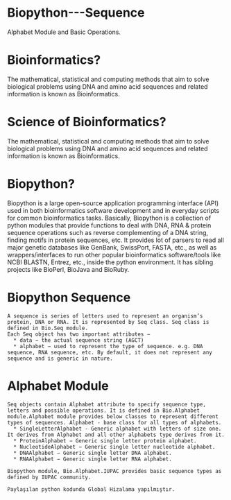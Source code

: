 # Biopython---Sequence
Alphabet Module and Basic Operations. 

# Bioinformatics?
  The mathematical, statistical and computing methods that aim to solve biological problems using DNA and amino acid sequences and related information is known as Bioinformatics.
# Science of Bioinformatics?
  The mathematical, statistical and computing methods that aim to solve biological problems using DNA and amino acid sequences and related information is known as Bioinformatics.
  
# Biopython?
  Biopython is a large open-source application programming interface (API) used in both bioinformatics software development and in everyday scripts for common bioinformatics tasks. Basically, Biopython is a collection of python modules that provide functions to deal with DNA, RNA & protein sequence operations such as reverse complementing of a DNA string, finding motifs in protein sequences, etc. It provides lot of parsers to read all major genetic databases like GenBank, SwissPort, FASTA, etc., as well as wrappers/interfaces to run other popular bioinformatics software/tools like NCBI BLASTN, Entrez, etc., inside the python environment. It has sibling projects like BioPerl, BioJava and BioRuby.
  
  # Biopython Sequence
    A sequence is series of letters used to represent an organism’s protein, DNA or RNA. It is represented by Seq class. Seq class is defined in Bio.Seq module.
    Each Seq object has two important attributes −
      * data − the actual sequence string (AGCT)
      * alphabet − used to represent the type of sequence. e.g. DNA sequence, RNA sequence, etc. By default, it does not represent any sequence and is generic in nature.
   
 # Alphabet Module
    Seq objects contain Alphabet attribute to specify sequence type, letters and possible operations. It is defined in Bio.Alphabet module.Alphabet module provides below classes to represent different types of sequences. Alphabet - base class for all types of alphabets.
      * SingleLetterAlphabet - Generic alphabet with letters of size one. It derives from Alphabet and all other alphabets type derives from it.
      * ProteinAlphabet − Generic single letter protein alphabet.
      * NucleotideAlphabet − Generic single letter nucleotide alphabet.
      * DNAAlphabet − Generic single letter DNA alphabet.
      * RNAAlphabet − Generic single letter RNA alphabet.
      
    Biopython module, Bio.Alphabet.IUPAC provides basic sequence types as defined by IUPAC community.
    
    Paylaşılan python kodunda Global Hizalama yapılmıştır.
